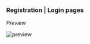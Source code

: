 ### Registration | Login pages

*Preview*

![preview](https://github.com/projectfinalaudio/projectnest/blob/logins/previews/preview.png?raw=true)
